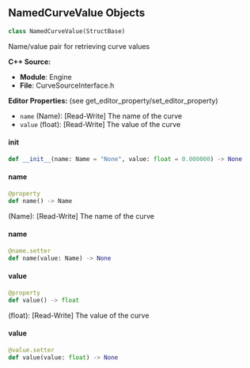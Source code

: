 ## NamedCurveValue Objects

```python
class NamedCurveValue(StructBase)
```

Name/value pair for retrieving curve values

**C++ Source:**

- **Module**: Engine
- **File**: CurveSourceInterface.h

**Editor Properties:** (see get_editor_property/set_editor_property)

- ``name`` (Name):  [Read-Write] The name of the curve
- ``value`` (float):  [Read-Write] The value of the curve

<a id="unreal.NamedCurveValue.__init__"></a>

#### __init__

```python
def __init__(name: Name = "None", value: float = 0.000000) -> None
```

<a id="unreal.NamedCurveValue.name"></a>

#### name

```python
@property
def name() -> Name
```

(Name):  [Read-Write] The name of the curve

<a id="unreal.NamedCurveValue.name"></a>

#### name

```python
@name.setter
def name(value: Name) -> None
```

<a id="unreal.NamedCurveValue.value"></a>

#### value

```python
@property
def value() -> float
```

(float):  [Read-Write] The value of the curve

<a id="unreal.NamedCurveValue.value"></a>

#### value

```python
@value.setter
def value(value: float) -> None
```

<a id="unreal.InputClampConstants"></a>